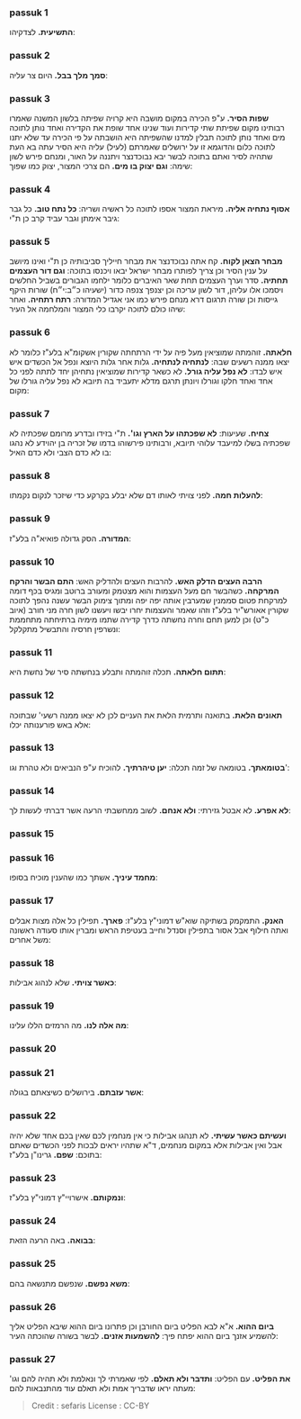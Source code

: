 
### passuk 1
<b>התשיעית.</b> לצדקיהו:

### passuk 2
<b>סמך מלך בבל.</b> היום צר עליה:

### passuk 3
<b>שפות הסיר.</b> ע"פ הכירה במקום מושבה היא קרויה שפיתה בלשון המשנה שאמרו רבותינו מקום שפיתת שתי קדירות ועוד שנינו אחד שופת את הקדירה ואחד נותן לתוכה מים ואחד נותן לתוכה תבלין למדנו שהשפיתה היא הושבתה על פי הכירה עד שלא יתנו לתוכה כלום והדוגמא זו על ירושלים שאמרתם (לעיל) עליה היא הסיר עתה בא העת שתהיה לסיר ואתם בתוכה לבשר יבא נבוכדנצר ויתננה על האור, ומנחם פירש לשון שימה:
<b>וגם יצוק בו מים.</b> הם צרכי המצור, יצוק כמו שפוך:

### passuk 4
<b>אסוף נתחיה אליה.</b> מיראת המצור אספו לתוכה כל ראשיה ושריה:
<b>כל נתח טוב.</b> כל גבר גיבר אימתן וגבר עביד קרב כן ת"י:

### passuk 5
<b>מבחר הצאן לקוח.</b> קח אתה נבוכדנצר את מבחר חייליך סביבותיה כן ת"י ואינו מיושב על ענין הסיר וכן צריך לפותרו מבחר ישראל יבאו ויכנסו בתוכה:
<b>וגם דור העצמים תחתיה.</b> סדר וערך העצמים תחת שאר האיברים כלומר ילחמו הגבורים בשביל החלשים ויסמכו אלו עליהן, דור לשון עריכה וכן יצנפך צנפה כדור (ישעיהו כ״ב:י״ח) שורות היקף גייסות וכן שורה תרגום דרא מנחם פירש כמו אני אגדיל המדורה:
<b>רתח רתחיה.</b> ואחר שיהו כולם לתוכה יקרבו כלי המצור והמלחמה אל העיר:

### passuk 6
<b>חלאתה.</b> זוהמתה שמוציאין מעל פיה על ידי הרתחתה שקורין אשקומ"א בלע"ז כלומר לא יצאו ממנה רשעים שבה:
<b>לנתחיה לנתחיה.</b> גלות אחר גלות היוצא ונפל אל הכשדים איש איש לבדו:
<b>לא נפל עליה גורל.</b> לא כשאר קדירות שמוציאין נתחיהן יחד לתתה לפני כל אחד ואחד חלקו וגורלו ויונתן תרגם מדלא יתעביד בה תיובא לא נפל עליה גורלו של מקום:

### passuk 7
<b>צחיח.</b> שעיעות:
<b>לא שפכתהו על הארץ וגו'.</b> ת"י בזידו ובדרע מרומם שפכתיה לא שפכתיה בשלו למיעבד עלוהי תיובא, ורבותינו פירשוהו בדמו של זכריה בן יהוידע לא נהגו בו לא כדם הצבי ולא כדם האיל:

### passuk 8
<b>להעלות חמה.</b> לפני צויתי לאותו דם שלא יבלע בקרקע כדי שיזכר לנקום נקמתו:

### passuk 9
<b>המדורה.</b> הסק גדולה פואיא"ה בלע"ז:

### passuk 10
<b>הרבה העצים הדלק האש.</b> להרבות העצים ולהדליק האש:
<b>התם הבשר והרקח המרקחה.</b> כשהבשר חם מעל העצמות והוא מצטמק ומעורב ברוטב ומגיס בכף דומה למרקחת פטום סממנין שמערבין אותה יפה יפה ומתוך צימוק הבשר עשנה נהפך לתוכה שקורין אאורש"יר בלע"ז וזהו שאמר והעצמות יחרו יבשו ויעשנו לשון חרה מני חורב (איוב כ"ט) וכן למען תחם וחרה נחשתה כדרך קדירה שתמו מימיה ברתיחתה מתחממת ונשרפין חרסיה והתבשיל מתקלקל:

### passuk 11
<b>תתום חלאתה.</b> תכלה זוהמתה ותבלע בנחשתה סיר של נחשת היא:

### passuk 12
<b>תאונים הלאת.</b> בתואנה ותרמית הלאת את העניים לכן לא יצאו ממנה רשעי' שבתוכה אלא באש פורענותה יכלו:

### passuk 13
<b>בטומאתך.</b> בטומאה של זמה תכלה:
<b>יען טיהרתיך.</b> להוכיח ע"פ הנביאים ולא טהרת וגו':

### passuk 14
<b>לא אפרע.</b> לא אבטל גזירתי:
<b>ולא אנחם.</b> לשוב ממחשבתי הרעה אשר דברתי לעשות לך:

### passuk 15

### passuk 16
<b>מחמד עיניך.</b> אשתך כמו שהענין מוכיח בסופו:

### passuk 17
<b>האנק.</b> התמקמק בשתיקה שוא"ש דמוני"ץ בלע"ז:
<b>פארך.</b> תפילין כל אלה מצות אבלים ואתה חילוף אבל אסור בתפילין וסנדל וחייב בעטיפת הראש ומברין אותו סעודה ראשונה משל אחרים:

### passuk 18
<b>כאשר צויתי.</b> שלא לנהוג אבילות:

### passuk 19
<b>מה אלה לנו.</b> מה הרמזים הללו עלינו:

### passuk 20

### passuk 21
<b>אשר עזבתם.</b> בירושלים כשיצאתם בגולה:

### passuk 22
<b>ועשיתם כאשר עשיתי.</b> לא תנהגו אבילות כי אין מנחמין לכם שאין בכם אחד שלא יהיה אבל ואין אבילות אלא במקום מנחמים, ד"א שתהיו יראים לבכות לפני הכשדים שאתם בתוכם:
<b>שפם.</b> גרינו"ן בלע"ז:

### passuk 23
<b>ונמקותם.</b> אישרויי"ץ דמוני"ץ בלע"ז:

### passuk 24
<b>בבואה.</b> באה הרעה הזאת:

### passuk 25
<b>משא נפשם.</b> שנפשם מתנשאה בהם:

### passuk 26
<b>ביום ההוא.</b> א"א לבא הפליט ביום החורבן וכן פתרונו ביום ההוא שיבא הפליט אליך להשמיע אזנך ביום ההוא יפתח פיך:
<b>להשמעות אזנים.</b> לבשר בשורה שהוכתה העיר:

### passuk 27
<b>את הפליט.</b> עם הפליט:
<b>ותדבר ולא תאלם.</b> לפי שאמרתי לך ונאלמת ולא תהיה להם וגו' מעתה יראו שדבריך אמת ולא תאלם עוד מהתנבאות להם:

>Credit : sefaris
>License : CC-BY